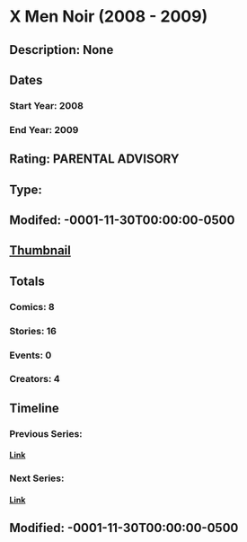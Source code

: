 # X Men Noir (2008 - 2009)
## Description: None
## Dates
### Start Year: 2008
### End Year: 2009
## Rating: PARENTAL ADVISORY
## Type: 
## Modifed: -0001-11-30T00:00:00-0500
## [Thumbnail](http://i.annihil.us/u/prod/marvel/i/mg/3/80/4bb64b1985048.jpg)
## Totals
### Comics: 8
### Stories: 16
### Events: 0
### Creators: 4
## Timeline
### Previous Series: 
#### [Link]()
### Next Series: 
#### [Link]()
## Modified: -0001-11-30T00:00:00-0500
